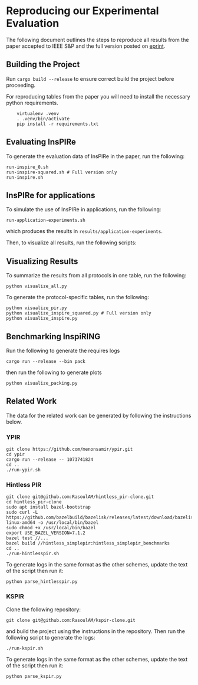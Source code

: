 # Reproducing our Experimental Evaluation
The following document outlines the steps to reproduce all results from the paper accepted to IEEE S&P and the full version posted on [eprint](https://eprint.iacr.org/2025/1352).

## Building the Project
Run `cargo build --release` to ensure correct build the project before proceeding.

For reproducing tables from the paper you will need to install the necessary python requirements.
```
    virtualenv .venv
    . .venv/bin/activate
    pip install -r requirements.txt
```

## Evaluating InsPIRe

To generate the evaluation data of InsPIRe in the paper, run the following:
```
run-inspire_0.sh
run-inspire-squared.sh # Full version only
run-inspire.sh
```

## InsPIRe for applications
To simulate the use of InsPIRe in applications, run the following:
```
run-application-experiments.sh
```
which produces the results in `results/application-experiments`.

Then, to visualize all results, run the following scripts:

## Visualizing Results

To summarize the results from all protocols in one table, run the following:
```
python visualize_all.py
```

To generate the protocol-specific tables, run the following:
```
python visualize_pir.py
python visualize_inspire_squared.py # Full version only
python visualize_inspire.py
```

## Benchmarking InspiRING

Run the following to generate the requires logs
```
cargo run --release --bin pack
```
then run the following to generate plots
```
python visualize_packing.py
```

## Related Work
The data for the related work can be generated by following the instructions below.

### YPIR

```
git clone https://github.com/menonsamir/ypir.git
cd ypir
cargo run --release -- 1073741824
cd ..
./run-ypir.sh
```

### Hintless PIR

```
git clone git@github.com:RasoulAM/hintless_pir-clone.git
cd hintless_pir-clone
sudo apt install bazel-bootstrap
sudo curl -L https://github.com/bazelbuild/bazelisk/releases/latest/download/bazelisk-linux-amd64 -o /usr/local/bin/bazel
sudo chmod +x /usr/local/bin/bazel
export USE_BAZEL_VERSION=7.1.2
bazel test //...
bazel build //hintless_simplepir:hintless_simplepir_benchmarks
cd ..
./run-hintlesspir.sh
```

To generate logs in the same format as the other schemes, update the text of the script then run it:
```
python parse_hintlesspir.py
```

### KSPIR

Clone the following repository:
```
git clone git@github.com:RasoulAM/kspir-clone.git
```
and build the project using the instructions in the repository.
Then run the following script to generate the logs:
```
./run-kspir.sh
```

To generate logs in the same format as the other schemes, update the text of the script then run it:
```
python parse_kspir.py